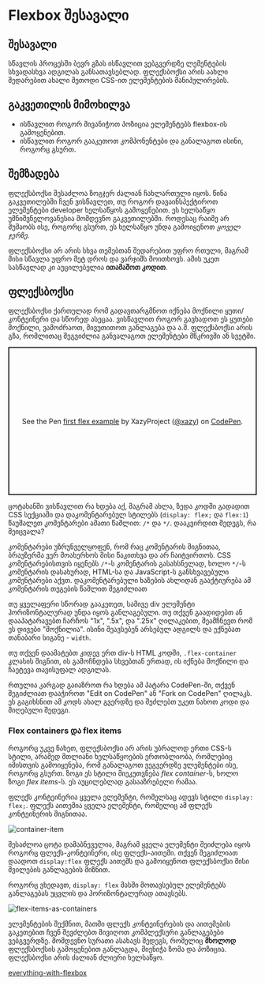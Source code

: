 # Flexbox შესავალი

## შესავალი

სწავლის პროცესში ბევრ გზას ისწავლით ვებგვერდზე ლემენტების სხვადასხვა ადგილას განსათავსებლად. ფლექსბოქსი არის აახლი შედარებით ახალი მეთოდი CSS-ით ელემენტების მანიპულირების.

## გაკვეთილის მიმოხილვა

- ისწავლით როგორ მივანიჭოთ პოზიცია ელემენტებს flexbox-ის გამოყენებით.
- ისწავლით როგორ გააკეთოთ კომპონენტები და განალაგოთ ისინი, როგორც გსურთ.

## შემზადება

ფლექსბოქსი შესაძლოა ზოგჯერ ძალიან ჩახლართული იყოს. წინა გაკვეთილებში ჩვენ ვისწავლეთ, თუ როგორ დავაინსპექტიროთ ელემენტები developer ხელსაწყოს გამოყენებით. ეს ხელსაწყო უმნიშვნელოვანესია მომდევნო გაკვეთილებში. როდესაც რაიმე არ მუშაობს ისე, როგორც გსურთ, ეს ხელსაწყო უნდა გამოიყენოთ *ყოველ ჯერზე*.

ფლექსბოქსი არ არის სხვა თემებთან შედარებით უფრო რთული, მაგრამ მისი სწავლა უფრო მეტ დროს და ვარჯიშს მოითხოვს. ამის უკეთ სასწავლად კი აუცილებელია **ითამაშოთ კოდით**.

## ფლექსბოქსი

ფლექსბოქსი ქართულად რომ გადავთარგმნოთ იქნება მოქნილი ყუთი/კონტეინერი და სწორედ ასეცაა. ვისწავლით როგორ გავხადოთ ეს ყუთები მოქნილი, ვამოძრაოთ, მივუთითოთ განლაგება და ა.შ. ფლექსბოქსი არის გზა, რომლითაც შეგვიძლია განვალაგოთ ელემენტები მწკრივში ან სვეტში.

<p class="codepen" data-height="300" data-theme-id="dark" data-default-tab="html,result" data-slug-hash="GRermVr" data-user="xazy" style="height: 300px; box-sizing: border-box; display: flex; align-items: center; justify-content: center; border: 2px solid; margin: 1em 0; padding: 1em;">
  <span>See the Pen <a href="https://codepen.io/xazy/pen/GRermVr">
  first flex example</a> by XazyProject (<a href="https://codepen.io/xazy">@xazy</a>)
  on <a href="https://codepen.io">CodePen</a>.</span>
</p>
<script async src="https://cpwebassets.codepen.io/assets/embed/ei.js"></script>

ცოტახანში ვისწავლით რა ხდება აქ, მაგრამ ახლა, ზედა კოდში გადადით CSS სექციაში და დაკომენტარებულ სტილებს (`display: flex;` და `flex:1`) წაუშალეთ კომენტარები ამათი წაშლით: `/*` და `*/`. დააკვირდით შედეგს, რა შეიცვალა?

<div className="lesson-note">

კომენტარები უზრუნველყოფენ, რომ რაც კომენტარის შიგნითაა, ბრაუზერმა ვერ მოახერხოს მისი წაკითხვა და არ ჩაიტვირთოს. CSS კომენტარებისთვის იყენებს `/*`-ს კომენტარის გასახსნელად, ხოლო `*/`-ს კომენტარის დასახურად, HTML-სა და JavaScript-ს განსხვავებული კომენტარები აქვთ. 
დაკომენტარებული ხაზების ახლიდან გააქტიურება ამ კომენტარის თეგების წაშლით შეგიძლიათ

</div>

თუ ყველაფერი სწორად გააკეთეთ, სამივე div ელემენტი ჰორიზონტალურად უნდა იყოს განლაგებული. თუ თქვენ გაადიდებთ ან დააპატარავებთ ჩარჩოს "1x", ".5x", და ".25x" ღილაკებით, შეამჩნევთ რომ ეს დივები "მოქნილია". ისინი შეავსებენ არსებულ ადგილს და ექნებათ თანაბარი სიგანე - `width`.

თუ თქვენ დაამატებთ კიდევ ერთ div-ს HTML კოდში, `.flex-container` კლასის შიგნით, ის გამოჩნდება სხვებთან ერთად, ის იქნება მოქნილი და ჩაეტევა თავისუფალ ადგილას.

<div className="lesson-note">

რთულია კარგად გაიაზროთ რა ხდება ამ პატარა CodePen-ში, თქვენ შეგიძლიათ დააჭიროთ "Edit on CodePen" ან "Fork on CodePen" ღილაკს. ეს გაგიხსნით ამ კოდს ახალ გვერდზე და შეძლებთ უკეთ ნახოთ კოდი და მიღებული შედეგი.

</div>

### Flex containers და flex items

როგორც უკვე ნახეთ, ფლექსბოქსი არ არის უბრალოდ ერთი CSS-ს სტილი, არამედ მთლიანი ხელსაწყოების ერთობლიობა, რომლებიც იმისთვის გამოიყენება, რომ განალაგოთ ვეგვერდზე ელემენტები ისე, როგორც გსურთ. ზოგი ეს სტილი მიეკუთვნება *flex container*-ს, ხოლო ზოგი *flex items*-ს. ეს აუცილებლად გასააზრებელი რამაა.

ფლექს კონტეინერია ყველა ელემენტი, რომელსაც ადევს სტილი `display: flex;`. ფლექს აითემია ყველა ელემენტი, რომელიც ამ ფლექს კონტეინერის შიგნითაა.

![container-item](03.png)

შესაძლოა ცოტა დამაბნეველია, მაგრამ ყველა ელემენტი შეიძლება იყოს როგორც ფლექს-კონტეინერი, ისე ფლექს-აითემი. თქვენ შეგიძლიათ დაადოთ `display:flex` ფლექს აითემს და გამოიყენოთ ფლექსბოქსი მისი შვილების განლაგების მიზნით.

როგორც ვხედავთ, `display: flex` მასში მოთავსებულ ელემენტებს განლაგებას უცვლის და ჰორიზონტალურად ათავსებს. 

![flex-items-as-containers](04.png)

ელემენტების შექმნით, მათში ფლექს კონტეინერების და აითემების გაკეთებით ჩვენ შევძლებთ მივიღოთ კომპლექსური განლაგებები ვებგვერდზე. მომდევნო სურათი ასახავს შედეგს, რომელიც **მხოლოდ** ფლექსბოქსის გამოყენებით განლაგდა, მიენიჭა ზომა და პოზიცია. ფლექსბოქსი არის ძალიან ძლიერი ხელსაწყო.

[everything-with-flexbox](05.png)

